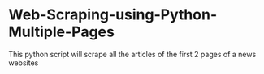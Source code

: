 # Web-Scraping-using-Python-Multiple-Pages
This python script will scrape all the articles of the first 2 pages of a news websites

